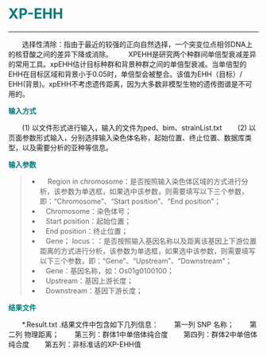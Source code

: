 # <font color="#007979">XP-EHH</font>


---

&#160; &#160; &#160; &#160;选择性清除：指由于最近的较强的正向自然选择，一个突变位点相邻DNA上的核苷酸之间的差异下降或消除。
&#160; &#160; &#160; &#160;XPEHH是研究两个种群间单倍型衰减差异的常用工具。xpEHH估计目标种群和背景种群之间的单倍型衰减。当单倍型的EHH在目标区域和背景小于0.05时，单倍型会被整合。该值为EHH（目标）/ EHH(背景)。xpEHH不考虑遗传距离，因为大多数非模型生物的遗传图谱是不可用的。

**<font color="#007979">输入方式</font>**

&#160; &#160; &#160; &#160;(1) 以文件形式进行输入，输入的文件为ped、bim、strainList.txt
&#160; &#160; &#160; &#160;(2) 以页面参数形式输入，分别选择输入染色体名称，起始位置、终止位置、数据库类型，以及需要分析的亚种等信息。 


**<font color="#007979">输入参数</font>**

> * &#160; &#160; Region in chromosome：是否按照输入染色体区域的方式进行分析，该参数为单选框，如果选中该参数，则需要填写以下三个参数，即：“Chromosome”、“Start position”、“End position”；
> * &#160; &#160;Chromosome：染色体号；
> * &#160; &#160;Start position：起始位置；
> * &#160; &#160;End position：终止位置；
> * &#160; &#160;Gene； locus：：是否按照输入基因名称以及距离该基因上下游位置距离的方式进行分析，该参数为单选框，如果选中该参数，则需要填写以下三个参数，即：“Gene”、“Upstream”、“Downstream”；
> * &#160; &#160;Gene：基因名称，如：Os01g0100100；
> * &#160; &#160;Upstream：基因上游长度；
> * &#160; &#160;Downstream：基因下游长度；

**<font color="#007979">结果文件</font>**

&#160; &#160; &#160; &#160;*.Result.txt .结果文件中包含如下几列信息：
&#160; &#160; &#160; &#160;第一列 SNP 名称；
&#160; &#160; &#160; &#160;第二列 物理距离；
&#160; &#160; &#160; &#160;第三列：群体1中单倍体纯合度
&#160; &#160; &#160; &#160;第四列：群体2中单倍体纯合度
&#160; &#160; &#160; &#160;第五列：非标准话的XP-EHH值